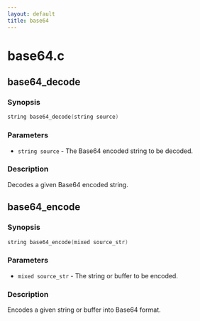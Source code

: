 ```yaml
---
layout: default
title: base64
---
```

# base64.c

## base64_decode

### Synopsis

```c
string base64_decode(string source)
```

### Parameters

* `string source` - The Base64 encoded string to be decoded.

### Description

Decodes a given Base64 encoded string.

## base64_encode

### Synopsis

```c
string base64_encode(mixed source_str)
```

### Parameters

* `mixed source_str` - The string or buffer to be encoded.

### Description

Encodes a given string or buffer into Base64 format.


